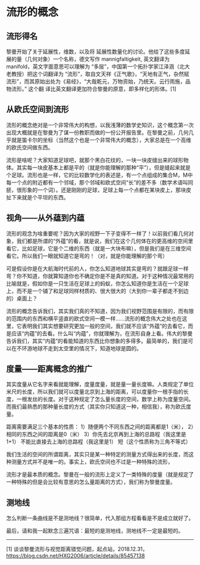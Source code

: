 # 流形的概念

## 流形得名

黎曼开始了关于延展性，维数，以及将 延展性数量化的讨论。他给了这些多度延展的量（几何对象）一个名称，德文写作 mannigfaltigkeit, 英文翻译为 manifold，英文字面意思可以理解为 “多层”，中国第一个拓扑学家江泽涵（北大老教授）把这个词翻译为 “流形”，取自文天祥《正气歌》，“天地有正气，杂然赋流形”，而其原始出处为《易经》，“大哉乾元，万物资始，乃统天。云行雨施，品物流形。” 这个翻 译比英文翻译更加符合黎曼的原意，即多样化的形体。[1]

## 从欧氏空间到流形

流形的概念绝对是一个非常伟大的构想，以我浅薄的数学史知识，这个概念第一次出现大概就是在黎曼为了谋一份教职而做的一份公开报告里。在黎曼之前，几何几乎就是笛卡尔的坐标（当然这个也是一个非常伟大的概念），大家总是在一个高维的欧氏空间做东西。

流形是啥呢？大家知道足球吧，就那个黑白花纹的，一块一块皮缝出来的球形物体。其实每一块皮基本上都是平的（就是你能理解的那种“平”），但是缝起来就是个足球。流形也是一样，它的比较数学化的表述是，有一个点组成的集合M，M中每一个点的附近都有一个邻域，那个邻域和欧式空间“长”的差不多（数学术语叫同胚，很形象的一个词）。还是刚刚的足球，足球上每一个点都在某块皮上，那块皮扯下来就是个平坦的东西。

## 视角——从外蕴到内蕴

流形的观念为啥重要呢？因为大家的视野一下子变得不一样了！以前我们看几何对象，我们都是所谓的“外蕴”的看，就是说，我们在这个几何体在的更高维的空间里看它，比如足球，它是个二维的东西（就是一大块布嘛），但是我们是在三维空间看它。所以我们一眼就知道它是弯的！（对，就是你能理解的那个弯）

可是假设你是在大航海时代前的人，你怎么知道地球其实是弯的？就跟足球一样弯？你不知道，你就算知道你也不确定你是不是真的知道。对于这种情况最常用的比喻就是，假如你是一只生活在足球上的蚂蚁，你怎么知道你是生活在一个足球上，而不是一个铺了和足球同样材质的、很大很大的（大到你一辈子都走不到边的）桌面上？

流形的概念告诉我们，其实我们真的不知道，因为我们视野范围是有限的，而有限的范围内的东西和横平竖直的欧式空间一模一样……流形的概念伟大之处也在这里，它表明我们其实想要研究更加一般的空间，我们就不应该“外蕴”的去看它，而是应该“内蕴”的去看。什么叫“内蕴”，你就理解为，在流形自身上看。伟大的黎曼告诉我们，其实“内蕴”的看能知道的东西比你想象的多得多。最简单的，我们是可以在不环游地球不走到太空里的情况下，知道地球是圆的。

## 度量——距离概念的推广

其实度量从它名字来看就能理解，度量度量，就是量一量长度嘛。人类规定了单位米尺的长度，所以我们就可以度量北京到上海的距离，可以度量你一根手指的长度，一根发丝的长度。对于这种规定了怎么量长度的空间，数学上称为度量空间。而我们最熟悉的那种量长度的方式（其实你只知道这一种，相信我），称为欧氏度量。

距离需要满足三个基本的性质：
1）随便两个不同东西之间的距离都是1（米），
2）相同的东西之间的距离是0（米）
3）你先去北京再到上海的总路程（我这里是1+1） 不能比直接去上海的总路程（我这里是1） 短（这个性质称为三角不等式）

我们生活的空间的所谓距离，其实只是某一种特定的测量方式得出来的长度，而这种测量方式并不是唯一的。事实上，欧氏空间也不过是一种特殊的流形，

流形才是最本质的概念。黎曼在一般的流形上定义了一类特殊的度量（就是规定了一种特殊的但是会比较有意思的怎么量距离的方式），我们称为黎曼度量。

## 测地线

怎么判断一条曲线是不是测地线？很简单，代入那组方程看看是不是成立就好了。

最后，请和我一起默念三遍咒语：最短的是测地线，测地线不一定是最短的。


---
[1] 谈谈黎曼流形与视觉距离错觉问题，起点站，2018.12.31，https://blog.csdn.net/HXG2006/article/details/85457138
